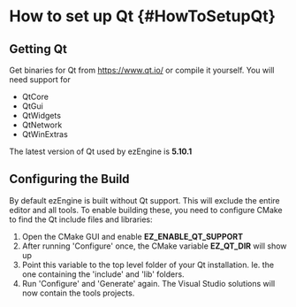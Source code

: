 How to set up Qt {#HowToSetupQt}
================


Getting Qt
---------------------------

Get binaries for Qt from https://www.qt.io/ or compile it yourself. You will need support for
* QtCore
* QtGui
* QtWidgets
* QtNetwork
* QtWinExtras

The latest version of Qt used by ezEngine is **5.10.1**


Configuring the Build
---------------

By default ezEngine is built without Qt support. This will exclude the entire editor and all tools. To enable building these, you need to configure CMake to find the Qt include files and libraries:

1. Open the CMake GUI and enable **EZ\_ENABLE\_QT\_SUPPORT**
2. After running 'Configure' once, the CMake variable **EZ\_QT\_DIR** will show up
3. Point this variable to the top level folder of your Qt installation. Ie. the one containing the 'include' and 'lib' folders.
4. Run 'Configure' and 'Generate' again. The Visual Studio solutions will now contain the tools projects.

